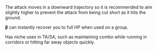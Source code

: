 The attack moves in a downward trajectory so it is recommended to aim slightly higher to prevent the attack from being cut short as it hits the ground. 

**β** can instantly recover you to full HP when used on a group.

Has niche uses in TA/SA, such as maintaining combo while running in corridors or hitting far away objects quickly.